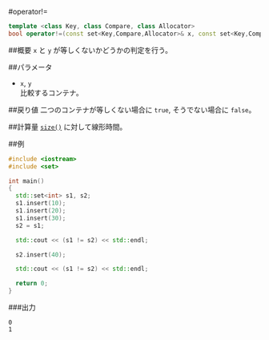 #operator!=
```cpp
template <class Key, class Compare, class Allocator>
bool operator!=(const set<Key,Compare,Allocator>& x, const set<Key,Compare,Allocator>& y);
```

##概要
`x` と `y` が等しくないかどうかの判定を行う。


##パラメータ
- `x`, `y`<br/>
比較するコンテナ。


##戻り値
二つのコンテナが等しくない場合に `true`, そうでない場合に `false`。


##計算量
[`size()`](./size.md) に対して線形時間。


##例
```cpp
#include <iostream>
#include <set>

int main()
{
  std::set<int> s1, s2;
  s1.insert(10);
  s1.insert(20);
  s1.insert(30);
  s2 = s1;

  std::cout << (s1 != s2) << std::endl;

  s2.insert(40);

  std::cout << (s1 != s2) << std::endl;

  return 0;
}
```

###出力
```
0
1
```


